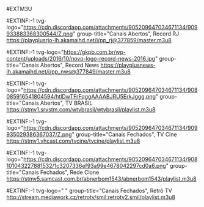 #EXTM3U

#EXTINF:-1 tvg-logo="https://cdn.discordapp.com/attachments/905209647034671134/909933883368300544/Z.png" group-title="Canais Abertos", Record RJ
https://playplusrjo-lh.akamaihd.net/i/pp_rj@377859/master.m3u8


#EXTINF:-1 tvg-logo="https://gkpb.com.br/wp-content/uploads/2016/10/novo-logo-record-news-2016.jpg" group-title="Canais Abertos", Record News
https://playplusnews-lh.akamaihd.net/i/pp_nws@377849/master.m3u8


#EXTINF:-1 tvg-logo="https://cdn.discordapp.com/attachments/905209647034671134/908085916541804594/htlDwTFrFqggAAAABJRU5ErkJggg.png" group-title="Canais Abertos", TV BRASIL
https://stmv1.srvstm.com/wtvbrasil/wtvbrasil/playlist.m3u8


#EXTINF:-1 tvg-logo="https://cdn.discordapp.com/attachments/905209647034671134/909935029386367037/Z.png" group-title="Canais Fechados", TV Cine
https://stmv1.vhcast.com/tvcine/tvcine/playlist.m3u8


#EXTINF:-1 tvg-logo="https://cdn.discordapp.com/attachments/905209647034671134/908101043227881532/1c3207336ef93a99e4678042297cd0a6.png" group-title="Canais Fechados", Rede Clone
https://stmv5.samcast.com.br/abnerbom1543/abnerbom1543/playlist.m3u8


#EXTINF:-1 tvg-logo=" " group-title="Canais Fechados", Retrô TV
http://stream.mediawork.cz/retrotv/smil:retrotv2.smil/playlist.m3u8
